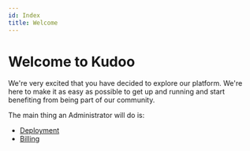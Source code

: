 ```yaml
---
id: Index
title: Welcome
---
```

# Welcome to Kudoo

We're very excited that you have decided to explore our platform. We're here to make it as easy as possible to get up and running and start benefiting from being part of our community.

The main thing an Administrator will do is:
* [Deployment](deployment)
* [Billing](billing)